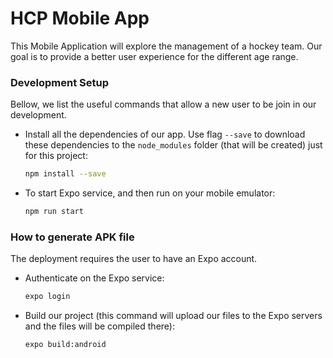 # HCP Mobile App

This Mobile Application will explore the management of a hockey team. Our goal is to provide a better user experience for the different age range.

### Development Setup

Bellow, we list the useful commands that allow a new user to be join in our development.

- Install all the dependencies of our app. Use flag `--save` to download these dependencies to the `node_modules` folder (that will be created) just for this project:

    ```bash
    npm install --save
    ```
  
- To start Expo service, and then run on your mobile emulator:

    ```bash
    npm run start
    ```

### How to generate APK file

The deployment requires the user to have an Expo account.

- Authenticate on the Expo service:

    ```bash
    expo login
    ```

- Build our project (this command will upload our files to the Expo servers and the files will be compiled there):

    ```bash
    expo build:android
    ```

